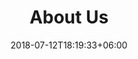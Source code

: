 ---
title: "About Us"
date: 2018-07-12T18:19:33+06:00
bg_image: images/background/page-title.jpg
description : At BWS EmTech, our philosophy is to deliver reliable and innovative Battery Management Systems with a commitment to sustainability. We believe in practical solutions that redefine energy storage, prioritizing efficiency and environmental responsibility. Our focus on cutting-edge technology and integrity guides us in empowering businesses and individuals for a greener, more efficient future.
layout: "about"
draft: false

###################################### ceo ########################################
ceo:
  enable : true
  bg_image : uploads/ceo.jpg
  title : We are efficient to <br> make your business rise
  content : Waleed Sahhary is the CEO and Managing Director of BWS e-Mobility Technologies GmbH. 2001 and 2005 he has recieved the Bachelor and the Master of Science in the Electrical Engineering and Information Technology form the universitiy of Aleppo/Syria and the Leibniz University of Hannover/Germany respectively. His Master Theses was about Multilevel Inverter. His focus during his study was on Power Electronics and Electric Motor Controls. Mr. Sahhary has been working at the majority of well-known German OEMs such as Daimler, BMW, Audi, Porsche and Volkswagen as Consultant. Furthermore, he was also working in the last 8 years in the Research and Pre-Development at Robert Bosch GmbH. Mr. Sahhary has published more than 40 publications and patents in the field of Power Electronics, Inverter Topologies, Electric Motor Controls Schemes and High Voltage Batteries. His Experience is especially solid and and wide in the filed of System Design of the Electric Powertrain of the Electric Mobility. Since January 2020 Mr. Sahhary is the CEO of BWS e-Mobility Technologies GmbH.
  signature : "uploads/ceo-signature.png"
  name : Waleed Sahhary
  designation : CEO

###################################### philosophy ####################################
philosophy:
  enable : true
  subtitle : Know About
  title : Our Philosophy
  content : "At BWS EmTech, our philosophy is to deliver reliable and innovative Battery Management Systems with a commitment to sustainability. We believe in practical solutions that redefine energy storage, prioritizing efficiency and environmental responsibility. Our focus on cutting-edge technology and integrity guides us in empowering businesses and individuals for a greener, more efficient future."
  image : uploads/philosophy.jpg

########################################### Mission ###################################
mission:
  enable : false
  inherit_homepage: false
  subtitle : Our Goal
  title : Company Mission
  content : Lorem ipsum dolor sit amet consectetur adipisicing elit sed eiusmod tempor didunt laboris nisi ut aliquip ex ea commodo consequat.
  image : images/chart.png
  accordion:
  - title : Our Company Mission
    description : Duis aute irure dolor in reprehenderit voluptate velit esse cillum dolore fugiat nulla pariatur.Excepteur sint ocaecat cupidatat non proident sunt culpa qui officia deserunt mollit anim id est laborum.
    
  - title : Our Company Vision
    description : Duis aute irure dolor in reprehenderit voluptate velit esse cillum dolore fugiat nulla pariatur.Excepteur sint ocaecat cupidatat non proident sunt culpa qui officia deserunt mollit anim id est laborum.
    
  - title : Our Company Goal
    description : Duis aute irure dolor in reprehenderit voluptate velit esse cillum dolore fugiat nulla pariatur.Excepteur sint ocaecat cupidatat non proident sunt culpa qui officia deserunt mollit anim id est laborum.

###################################### funfacts ####################################
funfacts:
  enable : true
  bg_image : images/background/cta.jpg
  counter:
  - title : Projects Done
    icon : ti-server # themify icon pack : https://themify.me/themify-icons
    count : 230
    
  - title : Satisfied Clients
    icon : ti-face-smile # themify icon pack : https://themify.me/themify-icons
    count : 125
    
  - title : Cup Of Coffee
    icon : ti-thumb-up # themify icon pack : https://themify.me/themify-icons
    count : 580

########################################### skill ###################################
skill:
  enable : false
  inherit_homepage: true
  subtitle : Our Skills
  title : Why Choose Us
  content: Lorem ipsum dolor sit amet, consectetur adipisicing elit, sed eiusmod tempor incididunt laboris nisi ut aliquip ex ea commodo consequat. <br><br> Duis aute irure dolor in reprehenderit voluptate velit esse cillum dolore fugiat nulla pariatur. Excepteur sint ocaecat cupidatat non proident sunt culpa qui officia deserunt mollit anim id est laborum. sed perspiciatis unde omnisiste natus error sit voluptatem accusantium.doloremque ladantium totam rem aperieaque ipsa quae ab illo inventore.veritatis. et quasi architecto beatae vitae dicta sunt explicabo.
  # funfacts
  funfacts :
  - icon : ti-server # themify icon pack : https://themify.me/themify-icons
    title : Projects Done
    count : 230
    
  - icon : ti-face-smile # themify icon pack : https://themify.me/themify-icons
    title : Satisfied Clients
    count : 789
    
  - icon : ti-thumb-up # themify icon pack : https://themify.me/themify-icons
    title : Cup Of Coffee
    count : 580

  # progressbar
  progressbar : 
  - title : Branding
    progress : 85%
    
  - title : Consulting
    progress : 90%
    
  - title : Business
    progress : 75%
    
  - title : Promotion
    progress : 90%


---